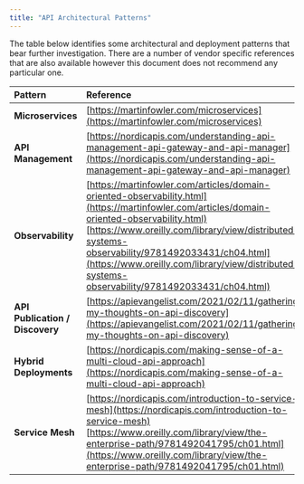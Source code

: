 ```yaml
---
title: "API Architectural Patterns"
---
```




The table below identifies some architectural and deployment patterns
that bear further investigation. There are a number of vendor specific
references that are also available however this document does not
recommend any particular one.

| Pattern | Reference |
| :--- | :-- |
| **Microservices** | [https://martinfowler.com/microservices](https://martinfowler.com/microservices) |
| **API Management**  | [https://nordicapis.com/understanding-api-management-api-gateway-and-api-manager](https://nordicapis.com/understanding-api-management-api-gateway-and-api-manager) |
| **Observability** | [https://martinfowler.com/articles/domain-oriented-observability.html](https://martinfowler.com/articles/domain-oriented-observability.html) <br /> [https://www.oreilly.com/library/view/distributed-systems-observability/9781492033431/ch04.html](https://www.oreilly.com/library/view/distributed-systems-observability/9781492033431/ch04.html) |
| **API Publication / Discovery** | [https://apievangelist.com/2021/02/11/gathering-my-thoughts-on-api-discovery](https://apievangelist.com/2021/02/11/gathering-my-thoughts-on-api-discovery) |
| **Hybrid Deployments** | [https://nordicapis.com/making-sense-of-a-multi-cloud-api-approach](https://nordicapis.com/making-sense-of-a-multi-cloud-api-approach) |
| **Service Mesh** | [https://nordicapis.com/introduction-to-service-mesh](https://nordicapis.com/introduction-to-service-mesh) <br /> [https://www.oreilly.com/library/view/the-enterprise-path/9781492041795/ch01.html](https://www.oreilly.com/library/view/the-enterprise-path/9781492041795/ch01.html)
